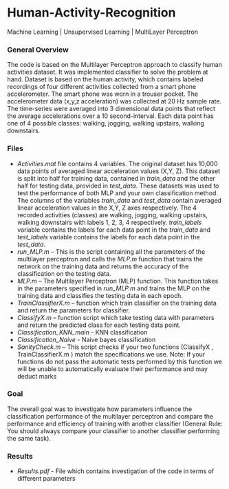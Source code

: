 # Human-Activity-Recognition
Machine Learning | Unsupervised Learning | MultiLayer Perceptron


### General Overview
The code is based on the Multilayer Perceptron approach to classify human activities dataset. It was implemented classifier to solve the problem at hand. Dataset is based on the human activity, which contains labeled recordings of four different activities collected from a smart phone accelerometer. The smart phone was worn in a trouser pocket. The accelerometer data (x,y,z acceleration) was collected at 20 Hz sample rate. The time-series were averaged into 3 dimensional data points that reflect the average accelerations over a 10 second-interval. Each data point has one of 4 possible classes: walking, jogging, walking upstairs, walking downstairs.

### Files
- *Activities.mat* file contains 4 variables. The original dataset has 10,000 data points of averaged linear acceleration values (X,Y, Z). This dataset is split into half for training data, contained in *train_data* and the other half for testing data, provided in *test_data*. These datasets was used to test the performance of both MLP and your own classification method. The columns of the variables *train_data* and *test_data* contain averaged linear acceleration values in the X,Y, Z axes respectively. The 4 recorded activities (classes) are walking, jogging, walking upstairs, walking downstairs with labels 1, 2, 3, 4 respectively. *train_labels* variable contains the labels for each data point in the *train_data* and *test_labels* variable contains the labels for each data point in the *test_data*.
- *run_MLP.m* – This is the script containing all the parameters of the multilayer perceptron and calls the *MLP.m* function that trains the network on the training data and returns the accuracy of the classification on the testing data.
-  *MLP.m* – The Multilayer Perceptron (MLP) function. This function takes in the parameters specified in *run_MLP.m* and trains the MLP on the training data and classifies the testing data in each epoch.
- *TrainClassifierX.m* – function which train classifier on the training data and return the parameters for classifier.
- *ClassifyX.m* – function script which take testing data with parameters and return the predicted class for each testing data point.
- *Classification_KNN_main* - KNN classification
- *Classification_Naive* - Naive bayes classification
- *SanityCheck.m* – This script checks if your two functions (ClassifyX , TrainClassifierX.m ) match the specifications we use. Note: If your functions do not pass the automatic tests performed by this function we will be unable to automatically evaluate their performance and may deduct marks

### Goal
The overall goal was to investigate how parameters influence the classification performance of the multilayer perceptron and compare the performance and efficiency of training with another classifier (General Rule: You should always compare your classifier to another classifier performing the same task).

### Results
- *Results.pdf* - File which contains investigation of the code in terms of different parameters
